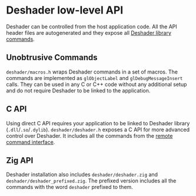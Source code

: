 # Deshader low-level API
Deshader can be controlled from the host application code. All the API header files are autogenerated and they expose all [Deshader library commands](Commands.md).

## Unobtrusive Commands

`deshader/macros.h` wraps Deshader commands in a set of macros. The commands are implemented as `glObjectLabel` and `glDebugMessageInsert` calls. They can be used in any C or C++ code without any additional setup and do not require Deshader to be linked to the application.

## C API
Using direct C API requires your application to be linked to Deshader library (`.dll`/`.so`/`.dylib`). 
`deshader/deshader.h` exposes a C API for more advanced control over Deshader. It includes all the commands from the [remote command interface](Commands.md).

## Zig API
Deshader installation also includes `deshader/deshader.zig` and `deshader/deshader_prefixed.zig`. The prefixed version includes all the commands with the word `deshader` prefixed to them.
